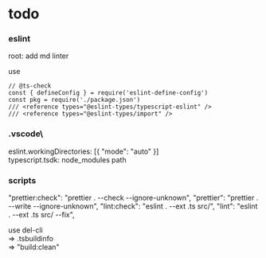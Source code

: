 # todo

### eslint

root: add md linter

use
```
// @ts-check
const { defineConfig } = require('eslint-define-config')
const pkg = require('./package.json')
/// <reference types="@eslint-types/typescript-eslint" />
/// <reference types="@eslint-types/import" />
```

### .vscode\

eslint.workingDirectories: [{ "mode": "auto" }]\
typescript.tsdk: node_modules path

### scripts

"prettier:check": "prettier . --check --ignore-unknown",
"prettier": "prettier . --write --ignore-unknown",
"lint:check": "eslint . --ext .ts src/",
"lint": "eslint . --ext .ts src/ --fix",

use del-cli\
=> .tsbuildinfo\
=> "build:clean"